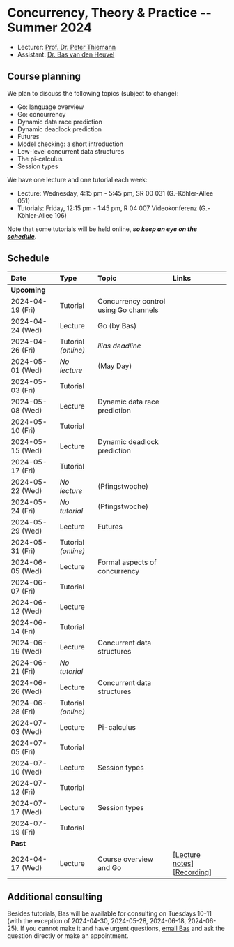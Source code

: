 # Concurrency, Theory & Practice -- Summer 2024

- Lecturer: [Prof. Dr. Peter Thiemann](/team/thiemann.md)
- Assistant: [Dr. Bas van den Heuvel](https://basvdheuvel.github.io/)

## Course planning

We plan to discuss the following topics (subject to change):

* Go: language overview
* Go: concurrency
* Dynamic data race prediction
* Dynamic deadlock prediction
* Futures
* Model checking: a short introduction
* Low-level concurrent data structures
* The pi-calculus
* Session types

We have one lecture and one tutorial each week:

- Lecture: Wednesday, 4:15 pm - 5:45 pm, SR 00 031 (G.-Köhler-Allee 051)
- Tutorials: Friday, 12:15 pm - 1:45 pm, R 04 007 Videokonferenz (G.-Köhler-Allee 106)

Note that some tutorials will be held online, ***so keep an eye on the [schedule](#schedule)***.

## Schedule

| Date | Type | Topic | Links |
|:-----|:-----|:------|:------|
| **Upcoming** | | | |
| 2024-04-19 (Fri) | Tutorial | Concurrency control using Go channels | |
| 2024-04-24 (Wed) | Lecture | Go (by Bas) | |
| 2024-04-26 (Fri) | Tutorial *(online)* | *ilias deadline* | |
| 2024-05-01 (Wed) | *No lecture* | (May Day) | |
| 2024-05-03 (Fri) | Tutorial | | |
| 2024-05-08 (Wed) | Lecture | Dynamic data race prediction | |
| 2024-05-10 (Fri) | Tutorial | | |
| 2024-05-15 (Wed) | Lecture | Dynamic deadlock prediction | |
| 2024-05-17 (Fri) | Tutorial | | |
| 2024-05-22 (Wed) | *No lecture* | (Pfingstwoche) | |
| 2024-05-24 (Fri) | *No tutorial* | (Pfingstwoche) | |
| 2024-05-29 (Wed) | Lecture | Futures | |
| 2024-05-31 (Fri) | Tutorial *(online)* | | |
| 2024-06-05 (Wed) | Lecture | Formal aspects of concurrency | |
| 2024-06-07 (Fri) | Tutorial | | |
| 2024-06-12 (Wed) | Lecture | |
| 2024-06-14 (Fri) | Tutorial | | |
| 2024-06-19 (Wed) | Lecture | Concurrent data structures | |
| 2024-06-21 (Fri) | *No tutorial* | | |
| 2024-06-26 (Wed) | Lecture | Concurrent data structures | |
| 2024-06-28 (Fri) | Tutorial *(online)* | | |
| 2024-07-03 (Wed) | Lecture | Pi-calculus | |
| 2024-07-05 (Fri) | Tutorial | | |
| 2024-07-10 (Wed) | Lecture | Session types | |
| 2024-07-12 (Fri) | Tutorial | | |
| 2024-07-17 (Wed) | Lecture | Session types | |
| 2024-07-19 (Fri) | Tutorial | | |
| **Past** | | | |
| 2024-04-17 (Wed) | Lecture | Course overview and Go | \[[Lecture notes](./concurrency/lec-01-concurrency-go.html)\] \[[Recording](https://archive.informatik.uni-freiburg.de/courses/proglang/2024-SS-Concurrency/2024-04-17-lecture-1.mp4)\] |

## Additional consulting
Besides tutorials, Bas will be available for consulting on Tuesdays 10-11 (with the exception of 2024-04-30, 2024-05-28, 2024-06-18, 2024-06-25).
If you cannot make it and have urgent questions, [email Bas](mailto:vdheuvel@informatik.uni-freiburg.de) and ask the question directly or make an appointment.